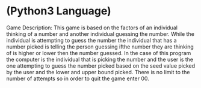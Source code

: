 # (Python3 Language)
Game Description:
This game is based on the factors of an individual thinking of a number and another individual guessing the number. While the individual is attempting to guess the number the individual that has a number picked is telling the person guessing ifthe number they are thinking of is higher or lower then the number guessed. In the case of this program the computer is the individual that is picking the number and the user is the one attempting to guess the number picked based on the seed value picked by the user and the lower and upper bound picked. There is no limit to the number of attempts so in order to quit the game enter 00.
